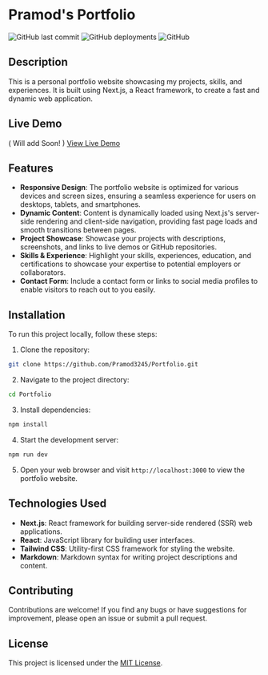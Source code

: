 # Pramod's Portfolio

![GitHub last commit](https://img.shields.io/github/last-commit/[username]/[repository]?style=flat-square)
![GitHub deployments](https://img.shields.io/github/deployments/[username]/[repository]/Production?style=flat-square)
![GitHub](https://img.shields.io/github/license/[username]/[repository]?style=flat-square)

## Description

This is a personal portfolio website showcasing my projects, skills, and experiences. It is built using Next.js, a React framework, to create a fast and dynamic web application.

## Live Demo
( Will add Soon! )
[View Live Demo](https://portfolio-wine-ten-66.vercel.app/)

## Features

- **Responsive Design**: The portfolio website is optimized for various devices and screen sizes, ensuring a seamless experience for users on desktops, tablets, and smartphones.
- **Dynamic Content**: Content is dynamically loaded using Next.js's server-side rendering and client-side navigation, providing fast page loads and smooth transitions between pages.
- **Project Showcase**: Showcase your projects with descriptions, screenshots, and links to live demos or GitHub repositories.
- **Skills & Experience**: Highlight your skills, experiences, education, and certifications to showcase your expertise to potential employers or collaborators.
- **Contact Form**: Include a contact form or links to social media profiles to enable visitors to reach out to you easily.

## Installation

To run this project locally, follow these steps:

1. Clone the repository:

```bash
git clone https://github.com/Pramod3245/Portfolio.git
```

2. Navigate to the project directory:

```bash
cd Portfolio
```

3. Install dependencies:

```bash
npm install
```

4. Start the development server:

```bash
npm run dev
```

5. Open your web browser and visit `http://localhost:3000` to view the portfolio website.

## Technologies Used

- **Next.js**: React framework for building server-side rendered (SSR) web applications.
- **React**: JavaScript library for building user interfaces.
- **Tailwind CSS**: Utility-first CSS framework for styling the website.
- **Markdown**: Markdown syntax for writing project descriptions and content.

## Contributing

Contributions are welcome! If you find any bugs or have suggestions for improvement, please open an issue or submit a pull request.

## License

This project is licensed under the [MIT License](LICENSE).
